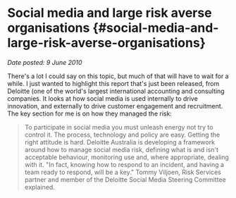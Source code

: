 # Social media and large risk averse organisations {#social-media-and-large-risk-averse-organisations}

_Date posted: 9 June 2010_

There's a lot I could say on this topic, but much of that will have to wait for a while. I just wanted to highlight this report that's just been released, from Deloitte (one of the world's largest international accounting and consulting companies. It looks at how social media is used internally to drive innovation, and externally to drive customer engagement and recruitment. The key section for me is on how they managed the risk:

> To participate in social media you must unleash energy not try to control it. The process, technology and policy are easy. Getting the right attitude is hard. Deloitte Australia is developing a framework around how to manage social media risk, defining what is and isn't acceptable behaviour, monitoring use and, where appropriate, dealing with it. "In fact, knowing how to respond to an incident, and having a team ready to respond, will be a key." Tommy Viljoen, Risk Services partner and member of the Deloitte Social Media Steering Committee explained.